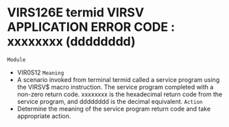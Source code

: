 # VIRS126E termid VIRSV APPLICATION ERROR CODE : xxxxxxxx (dddddddd)
`Module`
- VIR0S12
`Meaning`
- A scenario invoked from terminal termid called a service program using the VIRSV$ macro instruction. The service program completed with a non-zero return code. xxxxxxxx is the hexadecimal return code from the service program, and dddddddd is the decimal equivalent.
`Action`
- Determine the meaning of the service program return code and take appropriate action.
